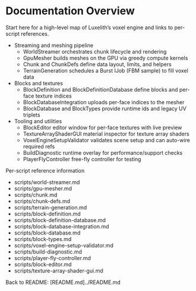 # Documentation Overview

Start here for a high-level map of Luxelith’s voxel engine and links to per-script references.

- Streaming and meshing pipeline
  - WorldStreamer orchestrates chunk lifecycle and rendering
  - GpuMesher builds meshes on the GPU via greedy compute kernels
  - Chunk and ChunkDefs define data layout, limits, and helpers
  - TerrainGeneration schedules a Burst IJob (FBM sample) to fill voxel data
- Blocks and textures
  - BlockDefinition and BlockDefinitionDatabase define blocks and per-face texture indices
  - BlockDatabaseIntegration uploads per-face indices to the mesher
  - BlockDatabase and BlockTypes provide runtime ids and legacy UV triplets
- Tooling and utilities
  - BlockEditor editor window for per-face textures with live preview
  - TextureArrayShaderGUI material inspector for texture array shaders
  - VoxelEngineSetupValidator validates scene setup and can auto-wire required refs
  - BuildDiagnostic runtime overlay for performance/support checks
  - PlayerFlyController free-fly controller for testing

Per-script reference information
- scripts/world-streamer.md
- scripts/gpu-mesher.md
- scripts/chunk.md
- scripts/chunk-defs.md
- scripts/terrain-generation.md
- scripts/block-definition.md
- scripts/block-definition-database.md
- scripts/block-database-integration.md
- scripts/block-database.md
- scripts/block-types.md
- scripts/voxel-engine-setup-validator.md
- scripts/build-diagnostic.md
- scripts/player-fly-controller.md
- scripts/block-editor.md
- scripts/texture-array-shader-gui.md

Back to README: [README.md]../README.md
